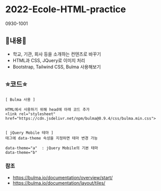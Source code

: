 # 2022-Ecole-HTML-practice
0930-1001

## 📝내용📝
   - 학교, 기관, 회사 등을 소개하는 컨텐츠로 바꾸기
   - HTML과 CSS, JQuery로 이미지 처리
   - Bootstrap, Tailwind CSS, Bulma 사용해보기

## ⭐코드⭐
    [ Bulma 사용 ]
    
    HTML에서 사용하기 위해 head에 아래 코드 추가
    <link rel="stylesheet" href="https://cdn.jsdelivr.net/npm/bulma@0.9.4/css/bulma.min.css">
    
    
    [ jQuery Mobile 테마 ]
    태그에 data-theme 속성을 지정하면 테마 변경 가능
    
    data-theme="a"  : jQuery Mobile의 기본 테마
    data-theme="b"
    
    
### 참조
- https://bulma.io/documentation/overview/start/
- https://bulma.io/documentation/layout/tiles/

